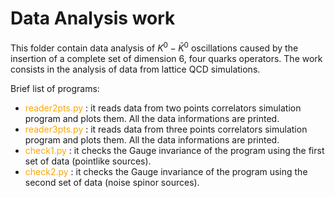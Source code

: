 # Data Analysis work
This folder contain data analysis of $K^0 - \bar K^0$ oscillations caused by the insertion of a complete set of dimension 6, four quarks operators. The work consists in the analysis of data from lattice QCD simulations.

Brief list of programs:
- <span style="color:orange"> reader2pts.py </span>: it reads data from two points correlators simulation program and plots them. All the data informations are printed.
- <span style="color:orange"> reader3pts.py </span> : it reads data from three points correlators simulation program and plots them. All the data informations are printed.
- <span style="color:orange"> check1.py </span> : it checks the Gauge invariance of the program using the first set of data (pointlike sources).
- <span style="color:orange"> check2.py </span> : it checks the Gauge invariance of the program using the second set of data (noise spinor sources).
